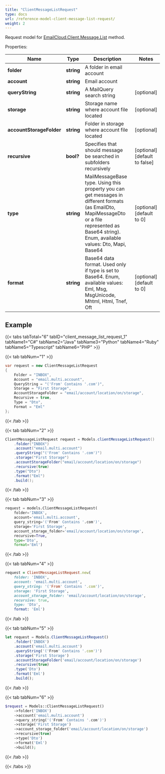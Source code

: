 ```yaml
---
title: "ClientMessageListRequest"
type: docs
url: /reference-model-client-message-list-request/
weight: 2
---
```


Request model for [EmailCloud.Client.Message.List](/email/reference-client-message-api/#list) method.

Properties:

Name | Type | Description | Notes
---- | ---- | ----------- | -----
**folder** |**string**|A folder in email account |
**account** |**string**|Email account |
**queryString** |**string**|A MailQuery search string |[optional] 
**storage** |**string**|Storage name where account file located |[optional] 
**accountStorageFolder** |**string**|Folder in storage where account file located |[optional] 
**recursive** |**bool?**|Specifies that should message be searched in subfolders recursively |[optional] [default to false]
**type** |**string**|MailMessageBase type. Using this property you can get messages in different formats (as EmailDto, MapiMessageDto or a file represented as Base64 string). Enum, available values: Dto, Mapi, Base64 |[optional] [default to 0]
**format** |**string**|Base64 data format. Used only if type is set to Base64. Enum, available values: Eml, Msg, MsgUnicode, Mhtml, Html, Tnef, Oft |[optional] [default to 0]

## Example

{{< tabs tabTotal="6" tabID="client_message_list_request_1" tabName1="C#" tabName2="Java" tabName3="Python" tabName4="Ruby" tabName5="Typescript" tabName6="PHP" >}}

{{< tab tabNum="1" >}}

```csharp
var request = new ClientMessageListRequest
{ 
    Folder = "INBOX",
    Account = "email.multi.account",
    QueryString = "('From' Contains '.com')",
    Storage = "First Storage",
    AccountStorageFolder = "email/account/location/on/storage",
    Recursive = true,
    Type = "Dto",
    Format = "Eml"
};
```

{{< /tab >}}

{{< tab tabNum="2" >}}

```java
ClientMessageListRequest request = Models.clientMessageListRequest()
    .folder("INBOX")
    .account("email.multi.account")
    .queryString("('From' Contains '.com')")
    .storage("First Storage")
    .accountStorageFolder("email/account/location/on/storage")
    .recursive(true)
    .type("Dto")
    .format("Eml")
    .build();
```

{{< /tab >}}

{{< tab tabNum="3" >}}

```python
request = models.ClientMessageListRequest(
    folder='INBOX',
    account='email.multi.account',
    query_string='('From' Contains '.com')',
    storage='First Storage',
    account_storage_folder='email/account/location/on/storage',
    recursive=True,
    type='Dto',
    format='Eml')
```

{{< /tab >}}

{{< tab tabNum="4" >}}

```ruby
request = ClientMessageListRequest.new(
    folder: 'INBOX',
    account: 'email.multi.account',
    query_string: '('From' Contains '.com')',
    storage: 'First Storage',
    account_storage_folder: 'email/account/location/on/storage',
    recursive: true,
    type: 'Dto',
    format: 'Eml')
```

{{< /tab >}}

{{< tab tabNum="5" >}}

```typescript
let request = Models.ClientMessageListRequest()
    .folder('INBOX')
    .account('email.multi.account')
    .queryString('('From' Contains '.com')')
    .storage('First Storage')
    .accountStorageFolder('email/account/location/on/storage')
    .recursive(true)
    .type('Dto')
    .format('Eml')
    .build();
```

{{< /tab >}}

{{< tab tabNum="6" >}}

```php
$request = Models::ClientMessageListRequest()
    ->folder('INBOX')
    ->account('email.multi.account')
    ->query_string('('From' Contains '.com')')
    ->storage('First Storage')
    ->account_storage_folder('email/account/location/on/storage')
    ->recursive(true)
    ->type('Dto')
    ->format('Eml')
    ->build();
```

{{< /tab >}}

{{< /tabs >}}

